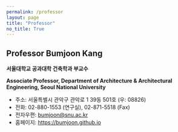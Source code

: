 ```yaml
---
permalink: /professor
layout: page
title: "Professor"
no_title: True
---
```


## Professor Bumjoon Kang
__서울대학교 공과대학 건축학과 부교수__

__Associate Professor, Department of Architecture & Architectural Engineering, Seoul National University__

- 주소: 서울특별시 관악구 관악로 1 39동 501호 (우: 08826)
- 전화: 02-880-1553 (연구실), 02-871-5518 (Fax)
- 전자우편: bumjoon@snu.ac.kr
- 홈페이지: https://bumjoon.github.io
